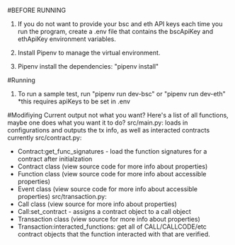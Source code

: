 #BEFORE RUNNING

1. If you do not want to provide your bsc and eth API keys each time you run the program,
create a .env file that contains the bscApiKey and ethApiKey environment variables.

2. Install Pipenv to manage the virtual environment. 

3. Pipenv install the dependencies: "pipenv install"


#Running 
1. To run a sample test, run "pipenv run dev-bsc" or "pipenv run dev-eth" *this requires apiKeys to be set in .env

#Modifiying
Current output not what you want? Here's a list of all functions, maybe one does what you want it to do?
src/main.py: loads in configurations and outputs the tx info, as well as interacted contracts currently
src/contract.py:
- Contract:get_func_signatures - load the function signatures for a contract after initialzation
- Contract class (view source code for more info about properties)
- Function class (view source code for more info about accessible properties)
- Event class (view source code for more info about accessible properties)
src/transaction.py:
- Call class (view source for more info about properties)
- Call:set_contract - assigns a contract object to a call object
- Transaction class (view source for more info about properties)
- Transaction:interacted_functions: get all of CALL/CALLCODE/etc contract objects that the function interacted with that are verified.